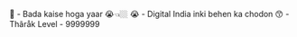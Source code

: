 🥴 - Bada kaise hoga yaar 😭👈🏼
😭 - Digital India inki behen ka chodon
😙 - Thãråk Level - 9999999

<!---
prakashNalla/prakashNalla is a ✨ special ✨ repository because its `README.md` (this file) appears on your GitHub profile.
You can click the Preview link to take a look at your changes.
--->
